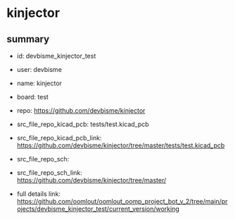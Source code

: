 # kinjector
 
## summary 
* id: devbisme_kinjector_test
* user: devbisme
* name: kinjector
* board: test
* repo: https://github.com/devbisme/kinjector
* src_file_repo_kicad_pcb: tests/test.kicad_pcb
* src_file_repo_kicad_pcb_link: https://github.com/devbisme/kinjector/tree/master/tests/test.kicad_pcb


* src_file_repo_sch: 
* src_file_repo_sch_link: https://github.com/devbisme/kinjector/tree/master/
* full details link: https://github.com/oomlout/oomlout_oomp_project_bot_v_2/tree/main/projects/devbisme_kinjector_test/current_version/working  







